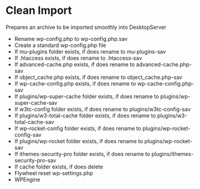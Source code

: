 # Clean Import

Prepares an archive to be imported smoothly into DesktopServer

* Rename wp-config.php to wp-config.php.sav
* Create a standard wp-config.php file
* If mu-plugins folder exists, if does rename to mu-plugins-sav
* If .htaccess exists, if does rename to .htaccess-sav
* If advanced-cache.php exists, if does rename to advanced-cache.php-sav
* If object_cache.php exists, if does rename to object_cache.php-sav
* If wp-cache-config.php exists, if does rename to wp-cache-config.php-sav
* If plugins/wp-super-cache folder exists, if does rename to plugins/wp-super-cache-sav
* If w3tc-config folder exists, if does rename to plugins/w3tc-config-sav
* If plugins/w3-total-cache folder exists, if does rename to plugins/w3-total-cache-sav
* If wp-rocket-config folder exists, if does rename to plugins/wp-rocket-config-sav
* If plugins/wp-rocket folder exists, if does rename to plugins/wp-rocket-sav
* If ithemes-security-pro folder exists, if does rename to plugins/ithemes-security-pro-sav
* If cache folder exists, if does delete
* Flywheel reset wp-settings.php
* WPEngine 

